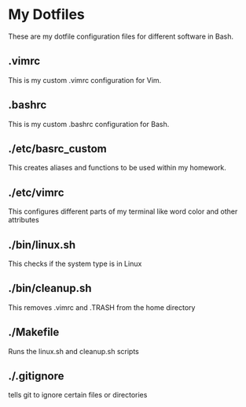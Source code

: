 # My Dotfiles
These are my dotfile configuration files for different software in Bash.
## .vimrc
This is my custom .vimrc configuration for Vim.
## .bashrc
This is my custom .bashrc configuration for Bash.
## ./etc/basrc_custom
This creates aliases and functions to be used within my homework.
## ./etc/vimrc
This configures different parts of my terminal like word color and other attributes
## ./bin/linux.sh
This checks if the system type is in Linux
## ./bin/cleanup.sh
This removes .vimrc and .TRASH from the home directory
## ./Makefile
Runs the linux.sh and cleanup.sh scripts
## ./.gitignore
tells git to ignore certain files or directories
